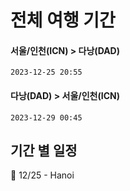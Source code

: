 # 전체 여행 기간
#### 서울/인천(ICN)  > 다낭(DAD)
	2023-12-25 20:55

#### 다낭(DAD) > 서울/인천(ICN)
	2023-12-29 00:45

## 기간 별 일정
📅 12/25 - Hanoi
